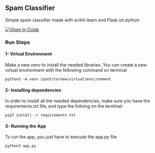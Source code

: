 ## Spam Classifier
Simple spam classifier made with scikit-learn and Flask on python

[![Open In Colab](https://colab.research.google.com/assets/colab-badge.svg)](https://colab.research.google.com/github/FacuCuzziol/Spam-classifier/blob/master/spamClassifier.ipynb)

### Run Steps

#### 1- Virtual Environment
Make a new venv to install the needed libraries. You can create a new virtual environment with the following command on terminal
```
python3 -m venv /path/to/new/virtual/environment
```

#### 2- Installing dependencies
In order to install all the needed dependencies, make sure you have the requirements.txt file, and type the folloing on the terminal:
```
pip3 install -r requirements.txt
```

#### 3- Running the App
To run the app, you just have to execute the app.py file

```
python3 app.py
```


